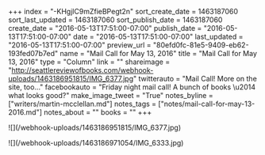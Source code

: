 +++
index = "-KHgjlC9mZfieBPegt2n"
sort_create_date = 1463187060
sort_last_updated = 1463187060
sort_publish_date = 1463187060
create_date = "2016-05-13T17:51:00-07:00"
publish_date = "2016-05-13T17:51:00-07:00"
date = "2016-05-13T17:51:00-07:00"
last_updated = "2016-05-13T17:51:00-07:00"
preview_url = "80efd0fc-81e5-9409-eb62-193fed07b7ed"
name = "Mail Call for May 13, 2016"
title = "Mail Call for May 13, 2016"
type = "Column"
link = ""
shareimage = "http://seattlereviewofbooks.com/webhook-uploads/1463186951815/IMG_6377.jpg"
twitterauto = "Mail Call! More on the site, too..."
facebookauto = "Friday night mail call! A bunch of books \u2014 what looks good?"
make_image_tweet = "True"
notes_byline = ["writers/martin-mcclellan.md"]
notes_tags = ["notes/mail-call-for-may-13-2016.md"]
notes_about = ""
books = ""
+++
<p class="image">![](/webhook-uploads/1463186951815/IMG_6377.jpg)</p>
<p class="image">![](/webhook-uploads/1463186971054/IMG_6333.jpg)</p>